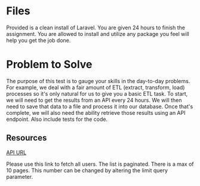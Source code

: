 # Files

Provided is a clean install of Laravel.  You are given 24 hours to finish the assignment.  You are allowed to install and utilize any package you feel will help you get the job done.

# Problem to Solve

The purpose of this test is to gauge your skills in the day-to-day problems.  For example, we deal with a fair amount of ETL (extract, transform, load) processes so it's only natural for us to give you a basic ETL task.  To start, we will need to get the results from an API every 24 hours.  We will then need to save that data to a file and process it into our database.  Once that's complete, we will also need the ability retrieve those results using an API endpoint.  Also include tests for the code. 

## Resources
[API URL](https://61f07509732d93001778ea7d.mockapi.io/api/v1/user/users?page=1&limit=10)

Please use this link to fetch all users.  The list is paginated.  There is a max of 10 pages.  This number can be changed by altering the limit query parameter.



